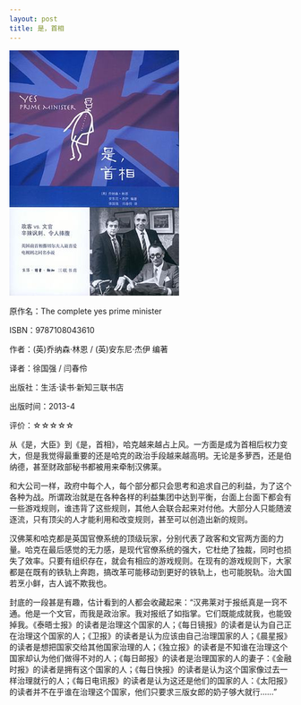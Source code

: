 ```yaml
---
layout: post
title: 是，首相
---
```

<img class="cover" src="/images/2014/4/9787108043610.jpg" />

原作名：The complete yes prime minister

ISBN：9787108043610

作者：(英)乔纳森·林恩 / (英)安东尼·杰伊 编著

译者：徐国强 / 闫春伶

出版社：生活·读书·新知三联书店

出版时间：2013-4

评价：☆☆☆☆☆

从《是，大臣》到《是，首相》，哈克越来越占上风。一方面是成为首相后权力变大，但是我觉得最重要的还是哈克的政治手段越来越高明。无论是多萝西，还是伯纳德，甚至财政部秘书都被用来牵制汉佛莱。

和大公司一样，政府中每个人，每个部分都只会思考和追求自己的利益，为了这个各种为战。所谓政治就是在各种各样的利益集团中达到平衡，台面上台面下都会有一些游戏规则，谁违背了这些规则，其他人会联合起来对付他。大部分人只能随波逐流，只有顶尖的人才能利用和改变规则，甚至可以创造出新的规则。

汉佛莱和哈克都是英国官僚系统的顶级玩家，分别代表了政客和文官两方面的力量。哈克在最后感觉的无力感，是现代官僚系统的强大，它杜绝了独裁，同时也损失了效率。只要有组织存在，就会有相应的游戏规则。在现有的游戏规则下，大家都是在既有的铁轨上奔跑，搞改革可能移动到更好的铁轨上，也可能脱轨。治大国若烹小鲜，古人诚不欺我也。

封底的一段甚是有趣，估计看到的人都会收藏起来：“汉弗莱对于报纸真是一窍不通。他是一个文官，而我是政治家。我对报纸了如指掌。它们既能成就我，也能毁掉我。《泰晤士报》的读者是治理这个国家的人；《每日镜报》的读者是认为自己正在治理这个国家的人；《卫报》的读者是认为应该由自己治理国家的人；《晨星报》的读者是想把国家交给其他国家治理的人；《独立报》的读者是不知谁在治理这个国家却认为他们做得不对的人；《每日邮报》的读者是治理国家的人的妻子：《金融时报》的读者是拥有这个国家的人；《每日快报》的读者是认为这个国家像过去一样治理就行的人；《每日电讯报》的读者是认为这还是他们的国家的人：《太阳报》的读者并不在乎谁在治理这个国家，他们只要求三版女郎的奶子够大就行……”
